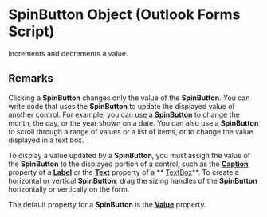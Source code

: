 
# SpinButton Object (Outlook Forms Script)

Increments and decrements a value.


## Remarks

Clicking a  **SpinButton** changes only the value of the **SpinButton**. You can write code that uses the  **SpinButton** to update the displayed value of another control. For example, you can use a **SpinButton** to change the month, the day, or the year shown on a date. You can also use a **SpinButton** to scroll through a range of values or a list of items, or to change the value displayed in a text box.

To display a value updated by a  **SpinButton**, you must assign the value of the  **SpinButton** to the displayed portion of a control, such as the **[Caption](7aa70cd0-8ea8-871d-421c-6558c25e7ace.md)** property of a **[Label](546cc9e1-90e9-3b29-88ac-02fcc75f8f29.md)** or the **[Text](fbd89972-8313-b21a-dbe5-f03b093c9ff4.md)** property of a ** [TextBox](4a0e4a3d-beca-9f94-7e27-469c4bafe250.md)**. To create a horizontal or vertical  **SpinButton**, drag the sizing handles of the  **SpinButton** horizontally or vertically on the form.

The default property for a  **SpinButton** is the **[Value](be7ca611-06df-398c-0ad9-9e0c2815c7e1.md)** property.

